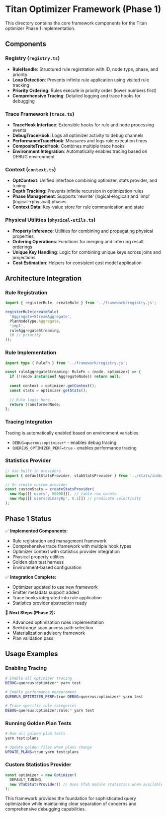 # Titan Optimizer Framework (Phase 1)

This directory contains the core framework components for the Titan optimizer Phase 1 implementation.

## Components

### Registry (`registry.ts`)
- **RuleHandle**: Structured rule registration with ID, node type, phase, and priority
- **Loop Detection**: Prevents infinite rule application using visited rule tracking
- **Priority Ordering**: Rules execute in priority order (lower numbers first)
- **Comprehensive Tracing**: Detailed logging and trace hooks for debugging

### Trace Framework (`trace.ts`)
- **TraceHook Interface**: Extensible hooks for rule and node processing events
- **DebugTraceHook**: Logs all optimizer activity to debug channels
- **PerformanceTraceHook**: Measures and logs rule execution times
- **CompositeTraceHook**: Combines multiple trace hooks
- **Environment Integration**: Automatically enables tracing based on DEBUG environment

### Context (`context.ts`)
- **OptContext**: Unified interface combining optimizer, stats provider, and tuning
- **Depth Tracking**: Prevents infinite recursion in optimization rules
- **Phase Management**: Supports 'rewrite' (logical→logical) and 'impl' (logical→physical) phases
- **Context Data**: Key-value store for rule communication and state

### Physical Utilities (`physical-utils.ts`)
- **Property Inference**: Utilities for combining and propagating physical properties
- **Ordering Operations**: Functions for merging and inferring result orderings
- **Unique Key Handling**: Logic for combining unique keys across joins and projections
- **Cost Estimation**: Helpers for consistent cost model application

## Architecture Integration

### Rule Registration
```typescript
import { registerRule, createRule } from '../framework/registry.js';

registerRule(createRule(
  'Aggregate→StreamAggregate',
  PlanNodeType.Aggregate,
  'impl',
  ruleAggregateStreaming,
  10 // priority
));
```

### Rule Implementation
```typescript
import type { RuleFn } from '../framework/registry.js';

const ruleAggregateStreaming: RuleFn = (node, optimizer) => {
  if (!(node instanceof AggregateNode)) return null;
  
  const context = optimizer.getContext();
  const stats = optimizer.getStats();
  
  // Rule logic here...
  return transformedNode;
};
```

### Tracing Integration
Tracing is automatically enabled based on environment variables:
- `DEBUG=quereus:optimizer*` - enables debug tracing
- `QUEREUS_OPTIMIZER_PERF=true` - enables performance tracing

### Statistics Provider
```typescript
// Use built-in providers
import { defaultStatsProvider, vtabStatsProvider } from '../stats/index.js';

// Or create custom provider
const customStats = createStatsProvider(
  new Map([['users', 50000]]), // table row counts
  new Map([['users:BinaryOp', 0.1]]) // predicate selectivity
);
```

## Phase 1 Status

✅ **Implemented Components:**
- Rule registration and management framework
- Comprehensive trace framework with multiple hook types
- Optimizer context with statistics provider integration
- Physical property utilities
- Golden plan test harness
- Environment-based configuration

✅ **Integration Complete:**
- Optimizer updated to use new framework
- Emitter metadata support added
- Trace hooks integrated into rule application
- Statistics provider abstraction ready

🔄 **Next Steps (Phase 2):**
- Advanced optimization rules implementation
- Seek/range scan access path selection  
- Materialization advisory framework
- Plan validation pass

## Usage Examples

### Enabling Tracing
```bash
# Enable all optimizer tracing
DEBUG=quereus:optimizer* yarn test

# Enable performance measurement
QUEREUS_OPTIMIZER_PERF=true DEBUG=quereus:optimizer* yarn test

# Trace specific rule categories
DEBUG=quereus:optimizer:rule:* yarn test
```

### Running Golden Plan Tests
```bash
# Run all golden plan tests
yarn test:plans

# Update golden files when plans change
UPDATE_PLANS=true yarn test:plans
```

### Custom Statistics Provider
```typescript
const optimizer = new Optimizer(
  DEFAULT_TUNING,
  new VTabStatsProvider() // Uses VTab module statistics when available
);
```

This framework provides the foundation for sophisticated query optimization while maintaining clear separation of concerns and comprehensive debugging capabilities. 
